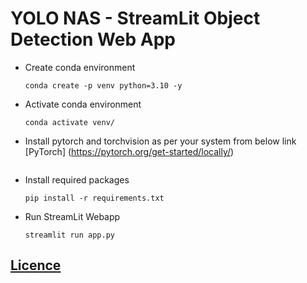 # YOLO NAS - StreamLit Object Detection Web App

* Create conda environment
    ```
    conda create -p venv python=3.10 -y
    ```

* Activate conda environment
    ```
    conda activate venv/
    ```

* Install pytorch and torchvision as per your system from below link
    [PyTorch] (https://pytorch.org/get-started/locally/)
    ```
* Install required packages
    ```
    pip install -r requirements.txt
    ```

* Run StreamLit Webapp
    ```
    streamlit run app.py
    ```

## [Licence](https://github.com/nitin7478/YOLO-NAS-StreamLit-Object-Detection/blob/63cec10b35900ff2bbd238501abad216f492a90c/LICENSE)